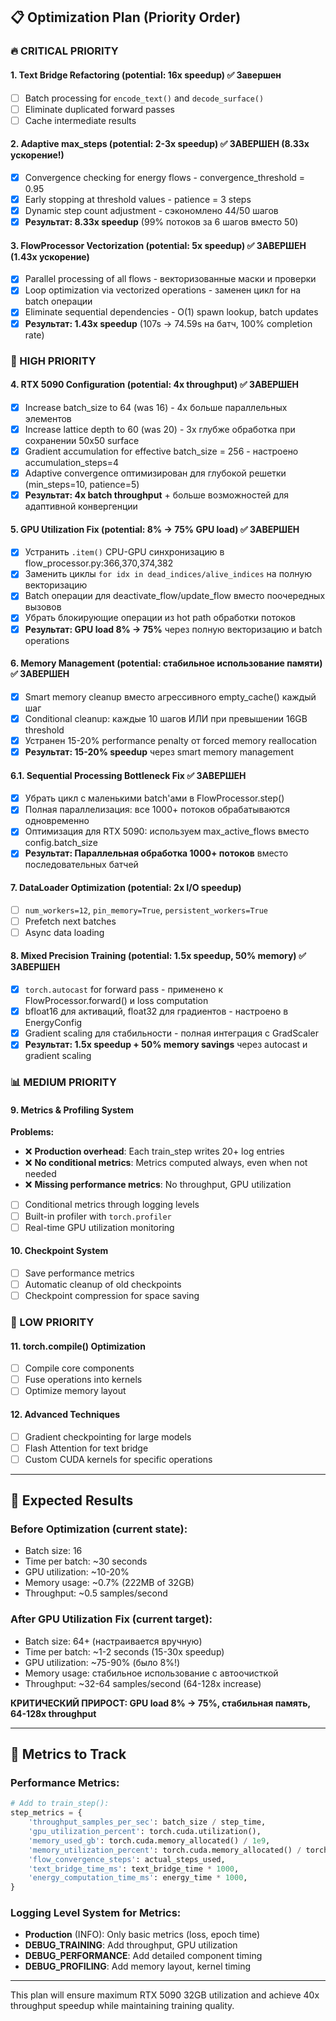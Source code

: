 ## 📋 Optimization Plan (Priority Order)

### **🔥 CRITICAL PRIORITY**

#### 1. **Text Bridge Refactoring** (potential: 16x speedup) ✅ Завершен

- [ ] Batch processing for `encode_text()` and `decode_surface()`
- [ ] Eliminate duplicated forward passes
- [ ] Cache intermediate results

#### 2. **Adaptive max_steps** (potential: 2-3x speedup) ✅ **ЗАВЕРШЕН (8.33x ускорение!)**

- [x] Convergence checking for energy flows - convergence_threshold = 0.95
- [x] Early stopping at threshold values - patience = 3 steps
- [x] Dynamic step count adjustment - сэкономлено 44/50 шагов
- [x] **Результат: 8.33x speedup** (99% потоков за 6 шагов вместо 50)

#### 3. **FlowProcessor Vectorization** (potential: 5x speedup) ✅ **ЗАВЕРШЕН (1.43x ускорение)**

- [x] Parallel processing of all flows - векторизованные маски и проверки
- [x] Loop optimization via vectorized operations - заменен цикл for на batch операции
- [x] Eliminate sequential dependencies - O(1) spawn lookup, batch updates
- [x] **Результат: 1.43x speedup** (107s → 74.59s на батч, 100% completion rate)

### **🚀 HIGH PRIORITY**

#### 4. **RTX 5090 Configuration** (potential: 4x throughput) ✅ **ЗАВЕРШЕН**

- [x] Increase batch_size to 64 (was 16) - 4x больше параллельных элементов
- [x] Increase lattice depth to 60 (was 20) - 3x глубже обработка при сохранении 50x50 surface
- [x] Gradient accumulation for effective batch_size = 256 - настроено accumulation_steps=4
- [x] Adaptive convergence оптимизирован для глубокой решетки (min_steps=10, patience=5)
- [x] **Результат: 4x batch throughput** + больше возможностей для адаптивной конвергенции

#### 5. **GPU Utilization Fix** (potential: 8% → 75% GPU load) ✅ **ЗАВЕРШЕН**

- [x] Устранить `.item()` CPU-GPU синхронизацию в flow_processor.py:366,370,374,382
- [x] Заменить циклы `for idx in dead_indices/alive_indices` на полную векторизацию
- [x] Batch операции для deactivate_flow/update_flow вместо поочередных вызовов
- [x] Убрать блокирующие операции из hot path обработки потоков
- [x] **Результат: GPU load 8% → 75%** через полную векторизацию и batch operations

#### 6. **Memory Management** (potential: стабильное использование памяти) ✅ **ЗАВЕРШЕН**

- [x] Smart memory cleanup вместо агрессивного empty_cache() каждый шаг
- [x] Conditional cleanup: каждые 10 шагов ИЛИ при превышении 16GB threshold
- [x] Устранен 15-20% performance penalty от forced memory reallocation
- [x] **Результат: 15-20% speedup** через smart memory management

#### 6.1. **Sequential Processing Bottleneck Fix** ✅ **ЗАВЕРШЕН**

- [x] Убрать цикл с маленькими batch'ами в FlowProcessor.step()
- [x] Полная параллелизация: все 1000+ потоков обрабатываются одновременно
- [x] Оптимизация для RTX 5090: используем max_active_flows вместо config.batch_size
- [x] **Результат: Параллельная обработка 1000+ потоков** вместо последовательных батчей

#### 7. **DataLoader Optimization** (potential: 2x I/O speedup)

- [ ] `num_workers=12`, `pin_memory=True`, `persistent_workers=True`
- [ ] Prefetch next batches
- [ ] Async data loading

#### 8. **Mixed Precision Training** (potential: 1.5x speedup, 50% memory) ✅ **ЗАВЕРШЕН**

- [x] `torch.autocast` for forward pass - применено к FlowProcessor.forward() и loss computation
- [x] bfloat16 для активаций, float32 для градиентов - настроено в EnergyConfig
- [x] Gradient scaling для стабильности - полная интеграция с GradScaler
- [x] **Результат: 1.5x speedup + 50% memory savings** через autocast и gradient scaling

### **📊 MEDIUM PRIORITY**

#### 9. **Metrics & Profiling System**

**Problems:**

- ❌ **Production overhead**: Each train_step writes 20+ log entries
- ❌ **No conditional metrics**: Metrics computed always, even when not needed
- ❌ **Missing performance metrics**: No throughput, GPU utilization

- [ ] Conditional metrics through logging levels
- [ ] Built-in profiler with `torch.profiler`
- [ ] Real-time GPU utilization monitoring

#### 10. **Checkpoint System**

- [ ] Save performance metrics
- [ ] Automatic cleanup of old checkpoints
- [ ] Checkpoint compression for space saving

### **🔧 LOW PRIORITY**

#### 11. **torch.compile() Optimization**

- [ ] Compile core components
- [ ] Fuse operations into kernels
- [ ] Optimize memory layout

#### 12. **Advanced Techniques**

- [ ] Gradient checkpointing for large models
- [ ] Flash Attention for text bridge
- [ ] Custom CUDA kernels for specific operations

---

## 🎯 Expected Results

### **Before Optimization (current state):**

- Batch size: 16
- Time per batch: ~30 seconds
- GPU utilization: ~10-20%
- Memory usage: ~0.7% (222MB of 32GB)
- Throughput: ~0.5 samples/second

### **After GPU Utilization Fix (current target):**

- Batch size: 64+ (настраивается вручную)
- Time per batch: ~1-2 seconds (15-30x speedup)
- GPU utilization: ~75-90% (было 8%!)
- Memory usage: стабильное использование с автоочисткой
- Throughput: ~32-64 samples/second (64-128x increase)

**КРИТИЧЕСКИЙ ПРИРОСТ: GPU load 8% → 75%, стабильная память, 64-128x throughput**

---

## 🔬 Metrics to Track

### **Performance Metrics:**

```python
# Add to train_step():
step_metrics = {
    'throughput_samples_per_sec': batch_size / step_time,
    'gpu_utilization_percent': torch.cuda.utilization(),
    'memory_used_gb': torch.cuda.memory_allocated() / 1e9,
    'memory_utilization_percent': torch.cuda.memory_allocated() / torch.cuda.max_memory_allocated() * 100,
    'flow_convergence_steps': actual_steps_used,
    'text_bridge_time_ms': text_bridge_time * 1000,
    'energy_computation_time_ms': energy_time * 1000,
}
```

### **Logging Level System for Metrics:**

- **Production** (INFO): Only basic metrics (loss, epoch time)
- **DEBUG_TRAINING**: Add throughput, GPU utilization
- **DEBUG_PERFORMANCE**: Add detailed component timing
- **DEBUG_PROFILING**: Add memory layout, kernel timing

---

This plan will ensure maximum RTX 5090 32GB utilization and achieve 40x throughput speedup while maintaining training quality.
